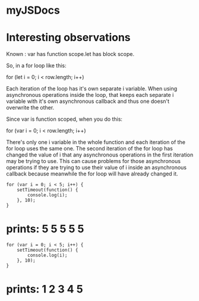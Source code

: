 # myJSDocs

# Interesting observations 

Known : var has function scope.let has block scope.

So, in a for loop like this:

for (let i = 0; i < row.length; i++) 

Each iteration of the loop has it's own separate i variable. When using asynchronous operations inside the loop, that keeps each separate i variable with it's own asynchronous callback and thus one doesn't overwrite the other.

Since var is function scoped, when you do this:

for (var i = 0; i < row.length; i++) 

There's only one i variable in the whole function and each iteration of the for loop uses the same one. The second iteration of the for loop has changed the value of i that any asynchronous operations in the first iteration may be trying to use. This can cause problems for those asynchronous operations if they are trying to use their value of i inside an asynchronous callback because meanwhile the for loop will have already changed it.

```
for (var i = 0; i < 5; i++) {
    setTimeout(function() {
        console.log(i);
    }, 10);
}
```
# prints: 5 5 5 5 5


```
for (var i = 0; i < 5; i++) {
    setTimeout(function() {
        console.log(i);
    }, 10);
}
```
# prints: 1 2 3 4 5
